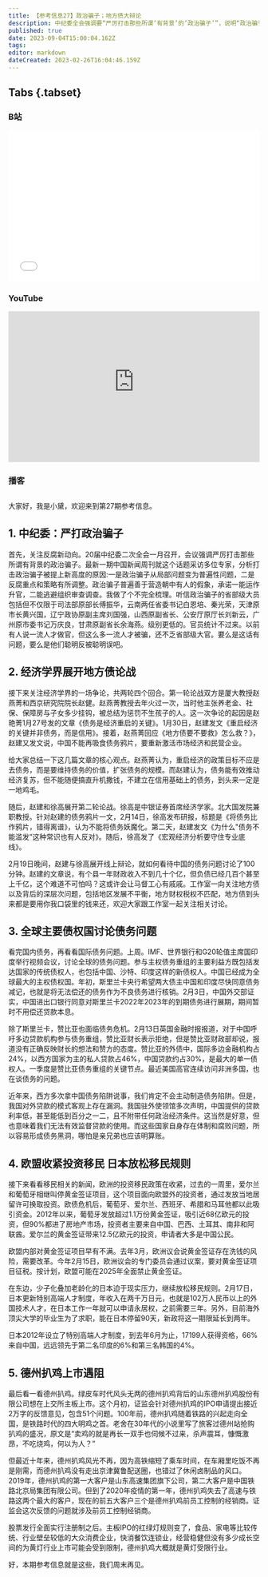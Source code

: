 ```yaml
---
title: 【参考信息27】政治骗子；地方债大辩论
description: 中纪委全会强调要“严厉打击那些所谓’有背景’的’政治骗子’”，说明“政治骗子”已经从局部问题变为普遍性问题。以前听人说“一流人才做官”，但这么多省部级大员被骗，要么这话有问题，要么是聪明反被聪明误吧。最近经济学界开展了地方债大讨论，值得看看。外债方面，中国最近在参与多国的主权债务重组，我们应该对借出去的钱加强监督。
published: true
date: 2023-09-04T15:00:04.162Z
tags: 
editor: markdown
dateCreated: 2023-02-26T16:04:46.159Z
---
```


## Tabs {.tabset}
### B站
<div style="position: relative; padding: 30% 45%;">
<iframe style="position: absolute; width: 100%; height: 100%; left: 0; top: 0;" src="//player.bilibili.com/player.html?&bvid=BV14M411c7vn&page=1&as_wide=1&high_quality=1&danmaku=1&autoplay=0" scrolling="no" border="0" frameborder="no" framespacing="0" allowfullscreen="true"></iframe>
</div>

### YouTube
<div style="position: relative; padding: 30% 45%;">
<iframe style="position: absolute; top: 0; left: 0; width: 100%; height: 100%;" src="https://www.youtube-nocookie.com/embed/ssGfljw5ZD4" title="YouTube video player" frameborder="0" allow="accelerometer; autoplay; clipboard-write; encrypted-media; gyroscope; picture-in-picture" allowfullscreen></iframe>
</div>
  
### 播客
<div class="podcast-player"></div>

## 

大家好，我是小黛，欢迎来到第27期参考信息。

## 1. 中纪委：严打政治骗子

首先，关注反腐新动向。20届中纪委二次全会一月召开，会议强调严厉打击那些所谓有背景的政治骗子。最新一期中国新闻周刊就这个话题采访多位专家，分析打击政治骗子被提上新高度的原因:一是政治骗子从局部问题变为普遍性问题，二是反腐重点和策略有所调整。政治骗子普遍善于营造朝中有人的假象，承诺一能运作升官，二能逃避组织审查调查。我做了个不完全梳理。听信政治骗子的省部级大员包括但不仅限于司法部原部长傅振华，云南两任省委书记白恩培、秦光荣，天津原市长黄兴国，辽宁政协原副主席刘国强，山西原副省长、公安厅原厅长刘新云，广州原市委书记万庆良，甘肃原副省长余海燕。级别更低的。官员统计不过来。以前有人说一流人才做官，但这么多一流人才被骗，还不乏省部级大官。要么是这话有问题，要么是他们聪明反被聪明误吧。

## 2. 经济学界展开地方债论战

接下来关注经济学界的一场争论，共两轮四个回合。第一轮论战双方是厦大教授赵燕菁和西京研究院院长赵健。赵燕菁教授去年火过一次，当时他主张养老金、社保、保障房与子女多少挂钩，被总结为惩罚不生孩子的人。这一次争论的起因是赵艳菁1月27号发的文章《债务是经济重启的关键》。1月30日，赵建发文《重启经济的关键并非债务，而是信用》。接着，赵燕菁回应《地方债要不要救》怎么救？》，赵建又发文说，中国不能再吸食债务鸦片，要重新激活市场经济和民营企业。

给大家总结一下这几篇文章的核心观点。赵燕菁认为，重启经济的政策目标不应是去债务，而是要维持债务的价值，扩张债务的规模。而赵建认为，债务能有效推动经济复苏，但不能随便搞直升机撒钱，不建立在信用基础上的债务，到头来一定是一地鸡毛。

随后，赵建和徐高展开第二轮论战。徐高是中银证券首席经济学家。北大国发院兼职教授。针对赵建的债务鸦片一文，2月14日，徐高发布研报，标题是《将债务比作鸦片，错得离谱》，认为不能将债务妖魔化。第二天，赵建发文《为什么"债务不能滥发”这种常识也有人反对》。随后，徐高发了《宏观经济分析要守住专业底线》。

2月19日晚间，赵建与徐高展开线上辩论，就如何看待中国的债务问题讨论了100分钟。赵建的文章说，有个县一年财政收入不到几十个亿，但负债已经几百个甚至上千亿，这个难道不可怕吗？这或许会让马督工心有戚戚。工作室一向关注地方债以及背后的深层次问题，包括地区发展不平衡，地方财权税权不匹配，地方债到头来都是要用你我口袋里的钱来还，欢迎大家跟工作室一起关注相关讨论。

## 3. 全球主要债权国讨论债务问题

看完国内债务，再看看国际债务问题。上周。IMF、世界银行和G20轮值主席国印度举行视频会议，讨论全球的债务问题。参与主权债务重组的主要利益方既包括发达国家的传统债权人，也包括中国、沙特、印度这样的新债权人。中国已经成为全球最大的主权债权国。年初，斯里兰卡央行希望两大债主中国和印度尽快同意债务减记，也就是将无法偿还的债务作为不良债务进行核销。2月3日，中国外交部证实，中国进出口银行同意对斯里兰卡2022年2023年的到期债务进行展期，期间暂时不用偿还贷款本息。

除了斯里兰卡，赞比亚也面临债务危机。2月13日英国金融时报报道，对于中国呼吁多边贷款机构参与债务重组，赞比亚财长表示拒绝，但是赞比亚财政部却说，报道没有正确反映财长的想法和赞方的态度。赞比亚的外债中，国际多边金融机构占24%，以西方国家为主的私人贷款占46%，中国贷款约占30%，是最大的单一债权人。一季度是赞比亚债务重组的关键节点。最近美国高官连续访问非洲多国，也在谈债务的问题。

近年来，西方多次拿中国债务陷阱说事，我们肯定不会主动制造债务陷阱。但是，我国对外贷款的模式客观上存在漏洞。我国驻外使领馆多次声明，中国提供的贷款利率低，甚至能低到百分之一二，且不附带任何政治经济条件。这当然是好意，但也意味着我们无法有效监督贷款的使用。而这些国家自身存在体制和腐败问题，所以容易形成债务黑洞，哪怕是亲兄弟也应该明算账。

## 4. 欧盟收紧投资移民 日本放松移民规则

接下来看看移民相关的新闻，欧洲的投资移民政策在收紧，过去的一周里，爱尔兰和葡萄牙相继叫停黄金签证项目，这个项目面向欧盟外的投资者，通过发放当地居留许可换取投资。欧债危机后，葡萄牙、爱尔兰、西班牙、希腊和马耳他都以此吸引资金。2012年以来，葡萄牙发放超过1.1万份黄金签证，吸引近68亿欧元的投资，但90%都进了房地产市场，投资者主要来自中国、巴西、土耳其、南非和阿联酋。爱尔兰的黄金签证带来12.5亿欧元的投资，申请者大多是中国公民。

欧盟内部对黄金签证项目早有不满。去年3月，欧洲议会说黄金签证存在洗钱的风险，需要改革。今年2月15日，欧洲议会的专门委员会通过议案，要对黄金签证项目征税。按计划，欧盟可能在2025年全面禁止黄金签证。

在东边，少子化叠加老龄化的日本迫于现实压力，继续放松移民规则。2月17日，日本更新特别高端人才制度，年收入在两千万日元，也就是102万人民币以上的外国技术人才，在日本工作一年就可以申请永居权，之前需要三年。另外，目前海外顶尖大学的毕业生为了求职，能在日本停留90天，新政将这一期限延长到两年。

日本2012年设立了特别高端人才制度，到去年6月为止，17199人获得资格，66%来自中国，远远领先于第二名印度的6%和第三名韩国的4%。

## 5. 德州扒鸡上市遇阻

最后看一看德州扒鸡。绿皮车时代风头无两的德州扒鸡背后的山东德州扒鸡股份有限公司想在上交所主板上市。这个月初，证监会针对德州扒鸡的IPO申请提出接近2万字的反馈意见，包含51个问题。100年前，德州扒鸡随着铁路的兴起走向全国，是铁路时代的四大明鸡之首。老舍在30年代的小说里写了旅客过德州站抢购扒鸡的盛况，原文是“卖鸡的就是再长一双手也伺候不过来，杀声震耳，慷慨激昂，不吃烧鸡，何以为人？”

但最近十年来，德州扒鸡风光不再，因为高铁缩短了乘车时间，在车厢里吃饭不再是刚需，而德州扒鸡没有走出京津冀鲁配送圈，也错过了休闲卤制品的风口。2019年，德州扒鸡的第一大客户是山东高速集团旗下公司，第二大客户是中国铁路北京局集团有限公司。但到了2020年疫情的第一年，德州扒鸡失去了高速与铁路这两个最大的客户，现在的前五大客户三个是德州扒鸡前员工控制的经销商。证监会这次反馈的问题就涉及前员工控制经销商。

股票发行全面实行注册制之后。主板IPO的红绿灯规则变了，食品、家电等比较传统、行业壁垒较低的大众消费企业，快消餐饮连锁业，经营稳健但没有多少成长空间的为黄灯行业上市可能会受到限制，德州扒鸡大概就是黄灯受限行业。

好，本期参考信息就是这些，我们周末再见。
